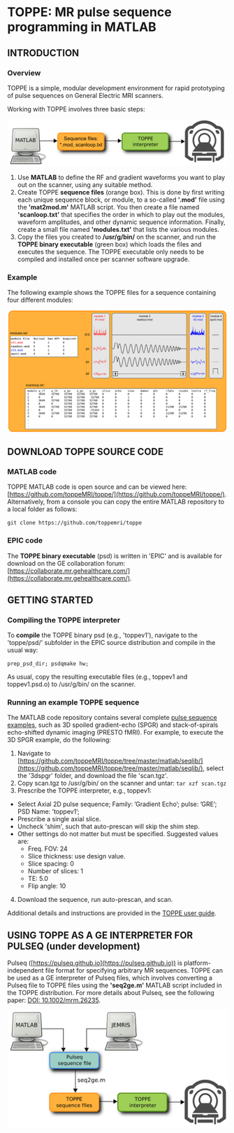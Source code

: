 # TOPPE: MR pulse sequence programming in MATLAB


## INTRODUCTION

### Overview

TOPPE is a simple, modular development environment for rapid prototyping of pulse sequences on General Electric MRI scanners.

Working with TOPPE involves three basic steps:

![TOPPE workflow](/figs/workflow.png)

1. Use **MATLAB** to define the RF and gradient waveforms you want to play out on the scanner, using any suitable method.
1. Create TOPPE **sequence files** (orange box). This is done by first writing each unique sequence block, or module, to a so-called **'.mod'** file using the **'mat2mod.m'** MATLAB script. 
You then create a file named **'scanloop.txt'** that specifies the order in which to play out the modules, waveform amplitudes, and other dynamic sequence information. 
Finally, create a small file named **'modules.txt'** that lists the various modules.
1. Copy the files you created to **/usr/g/bin/** on the scanner, and run the **TOPPE binary executable** (green box) which loads the files and executes the sequence.
The TOPPE executable only needs to be compiled and installed once per scanner software upgrade.


### Example 

The following example shows the TOPPE files for a sequence containing four different modules:

![TOPPE files](/figs/files.png)



## DOWNLOAD TOPPE SOURCE CODE



### MATLAB code

TOPPE MATLAB code is open source and can be viewed here: [https://github.com/toppeMRI/toppe/](https://github.com/toppeMRI/toppe/).
Alternatively, from a console you can copy the entire MATLAB repository to a local folder as follows:

```
git clone https://github.com/toppemri/toppe
```


### EPIC code

The **TOPPE binary executable** (psd) is written in 'EPIC' and is available for download on the GE collaboration forum: [https://collaborate.mr.gehealthcare.com/](https://collaborate.mr.gehealthcare.com/).



## GETTING STARTED


### Compiling the TOPPE interpreter

To **compile** the TOPPE binary psd (e.g., 'toppev1'), navigate to the 'toppe/psd/' subfolder in the EPIC source distribution and compile in the usual way:
```
prep_psd_dir; psdqmake hw;
```
As usual, copy the resulting executable files (e.g., toppev1 and toppev1.psd.o) to /usr/g/bin/ on the scanner.

### Running an example TOPPE sequence

The MATLAB code repository contains several complete [pulse sequence examples](https://github.com/toppeMRI/toppe/tree/master/matlab/seqlib/), such as 3D spoiled gradient-echo (SPGR) and stack-of-spirals echo-shifted dynamic imaging (PRESTO fMRI).
For example, to execute the 3D SPGR example, do the following:

1. Navigate to [https://github.com/toppeMRI/toppe/tree/master/matlab/seqlib/](https://github.com/toppeMRI/toppe/tree/master/matlab/seqlib/), select the '3dspgr' folder, and download the file 'scan.tgz'.
2. Copy scan.tgz to /usr/g/bin/ on the scanner and untar: ```tar xzf scan.tgz```
3. Prescribe the TOPPE interpreter, e.g., toppev1:
  + Select Axial 2D pulse sequence; Family: ’Gradient Echo’; pulse: ’GRE’; PSD Name: ’toppev1’;
  + Prescribe a single axial slice.
  + Uncheck 'shim', such that auto-prescan will skip the shim step.
  + Other settings do not matter but must be specified. Suggested values are:
    + Freq. FOV: 24
    + Slice thickness: use design value.
    + Slice spacing: 0
    + Number of slices: 1
    + TE: 5.0
    + Flip angle: 10
4. Download the sequence, run auto-prescan, and scan.

Additional details and instructions are provided in the [TOPPE user guide](TOPPE_Guide.pdf).



## USING TOPPE AS A GE INTERPRETER FOR PULSEQ (under development)

Pulseq ([https://pulseq.github.io](https://pulseq.github.io)) is platform-independent file format for specifying arbitrary MR sequences.
TOPPE can be used as a GE interpreter of Pulseq files, which involves converting a Pulseq file to TOPPE files using the **'seq2ge.m'** MATLAB script included in the TOPPE distribution.
For more details about Pulseq, see the following paper: [DOI: 10.1002/mrm.26235](http://onlinelibrary.wiley.com/doi/10.1002/mrm.26235/abstract).

![TOPPE files](/figs/pulseq.png)


